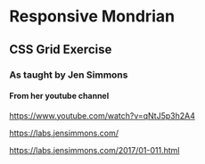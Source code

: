 # Responsive Mondrian
## CSS Grid Exercise
### As taught by Jen Simmons
#### From her youtube channel

https://www.youtube.com/watch?v=qNtJ5p3h2A4

https://labs.jensimmons.com/

https://labs.jensimmons.com/2017/01-011.html